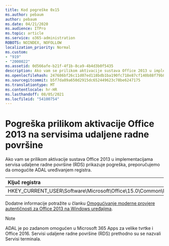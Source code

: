```yaml
---
title: Kod pogreške 0x15
ms.author: pebaum
author: pebaum
ms.date: 04/21/2020
ms.audience: ITPro
ms.topic: article
ms.service: o365-administration
ROBOTS: NOINDEX, NOFOLLOW
localization_priority: Normal
ms.custom:
- "919"
- "2000022"
ms.assetid: 0d566afe-b21f-4f1b-8ca9-4b4d3b0f5435
description: Ako vam se prilikom aktivacije sustava Office 2013 u implementacijama servisa udaljene radne površine (RDS) prikazuje pogreška, preporučujemo da omogućite ADAL uređivanjem registra.
ms.openlocfilehash: 247686bf26c11d07ed118bdb1ba190fc718e87cf140b88f79b8aa0b40c827b4d
ms.sourcegitcommit: b5f7da89a650d2915dc652449623c78be6247175
ms.translationtype: MT
ms.contentlocale: hr-HR
ms.lasthandoff: 08/05/2021
ms.locfileid: "54100754"
---
```

# <a name="error-while-activation-office-2013-on-remote-desktop-services"></a>Pogreška prilikom aktivacije Office 2013 na servisima udaljene radne površine

Ako vam se prilikom aktivacije sustava Office 2013 u implementacijama servisa udaljene radne površine (RDS) prikazuje pogreška, preporučujemo da omogućite ADAL uređivanjem registra.
  
|**Ključ registra**|**Vrsta**|**Vrijednost**|
|:-----|:-----|:-----|
|HKEY_CURRENT_USER\Software\Microsoft\Office\15.0\Common\Identity\EnableADAL  <br/> |REG_DWORD  <br/> |1  <br/> |

Dodatne informacije potražite u članku [Omogućivanje moderne provjere autentičnosti za Office 2013 na Windows uređajima](https://docs.microsoft.com/microsoft-365/admin/security-and-compliance/enable-modern-authentication).
  
> [!NOTE]
>  ADAL je po zadanom omogućen u Microsoft 365 Apps za velike tvrtke i Office 2016. Servisi udaljene radne površine (RDS) prethodno su se nazvali Servisi terminala.
  